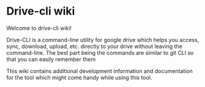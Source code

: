 # Drive-cli wiki
Welcome to drive-cli wiki!

Drive-CLI is a command-line utility for google drive which helps you access, sync, download, upload, etc. directly to your drive without leaving the command-line. The best part being the commands are similar to git CLI so that you can easily remember them 

This wiki contains additional development information and documentation for the tool which might come handy while using this tool.